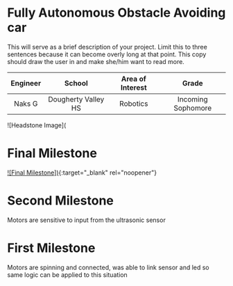﻿# Fully Autonomous Obstacle Avoiding car
This will serve as a brief description of your project. Limit this to three sentences because it can become overly long at that point. This copy should draw the user in and make she/him want to read more.

| **Engineer** | **School** | **Area of Interest** | **Grade** |
|:--:|:--:|:--:|:--:|
| Naks G | Dougherty Valley HS | Robotics| Incoming Sophomore


![Headstone Image](
# Final Milestone
 

[![Final Milestone])](https://www.youtube.com/watch?v=F7M7imOVGug&feature=emb_logo "Final Milestone"){:target="_blank" rel="noopener"}

# Second Milestone
Motors are sensitive to input from the ultrasonic sensor

# First Milestone
  Motors are spinning and connected, was able to link sensor and led so same logic can be applied to this situation
